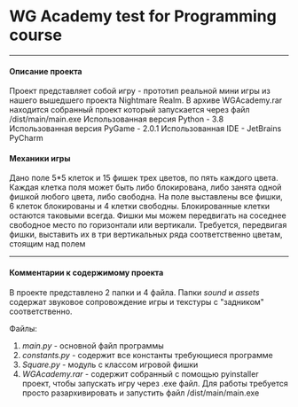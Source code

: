 # WG Academy test for Programming course
____

#### Описание проекта

Проект представляет собой игру - прототип реальной мини игры из нашего вышедшего проекта 
Nightmare Realm. В архиве WGAcademy.rar находится собранный проект который запускается через файл /dist/main/main.exe
Использованная версия Python - 3.8
Использованная версия PyGame - 2.0.1
Использованная IDE - JetBrains PyCharm

#### Механики игры

Дано поле 5*5 клеток и 15 фишек трех цветов, по пять каждого цвета. Каждая клетка поля 
может быть либо блокирована, либо занята одной фишкой любого цвета, либо свободна.
На поле выставлены все фишки, 6 клеток блокированы и 4 клетки свободны. 
Блокированные клетки остаются таковыми всегда. Фишки мы можем передвигать на 
соседнее свободное место по горизонтали или вертикали. Требуется, передвигая фишки,
выставить их в три вертикальных ряда соответственно цветам, стоящим над полем

----

#### Комментарии к содержимому проекта

В проекте представлено 2 папки и 4 файла. Папки _sound_ и _assets_ содержат звуковое сопровождение игры и 
текстуры с "задником" соответственно.

Файлы:
1. _main.py_ - основной файл программы
2. _constants.py_ - содержит все константы требующиеся программе
3. _Square.py_ - модуль с классом игровой фишки
4. _WGAcademy.rar_ - содержит собранный с помощью pyinstaller проект, чтобы запускать игру через .exe файл. Для работы 
   требуется просто разархивировать и запустить файл /dist/main/main.exe
